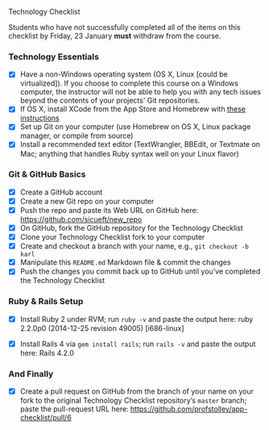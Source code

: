Technology Checklist

Students who have not successfully completed all of the items on this checklist by Friday, 23 January **must** withdraw from the course.

### Technology Essentials

- [x] Have a non-Windows operating system (OS X, Linux [could be virtualized]). If you choose to complete this course on a Windows computer, the instructor will not be able to help you with any tech issues beyond the contents of your projects' Git repositories.
- [x] If OS X, install XCode from the App Store and Homebrew with [these instructions](http://brew.sh/#install)
- [x] Set up Git on your computer (use Homebrew on OS X, Linux package manager, or compile from source)
- [x] Install a recommended text editor (TextWrangler, BBEdit, or Textmate on Mac; anything that handles Ruby syntax well on your Linux flavor)

### Git & GitHub Basics
- [x] Create a GitHub account
- [x] Create a new Git repo on your computer
- [x] Push the repo and paste its Web URL on GitHub here: https://github.com/sicueft/new_repo
- [x] On GitHub, fork the GitHub repository for the Technology Checklist
- [x] Clone your Technology Checklist fork to your computer
- [x] Create and checkout a branch with your name, e.g., `git checkout -b karl`
- [x] Manipulate this `README.md` Markdown file & commit the changes
- [x] Push the changes you commit back up to GitHub until you’ve completed the Technology Checklist

### Ruby & Rails Setup
- [x] Install Ruby 2 under RVM; run `ruby -v` and paste the output here: ruby 2.2.0p0 (2014-12-25 revision 49005) [i686-linux]

- [x] Install Rails 4 via `gem install rails`; run `rails -v` and paste the output here: Rails 4.2.0


### And Finally
- [x] Create a pull request on GitHub from the branch of your name on your fork to the original Technology Checklist repository’s `master` branch; paste the pull-request URL here: https://github.com/profstolley/app-checklist/pull/6
